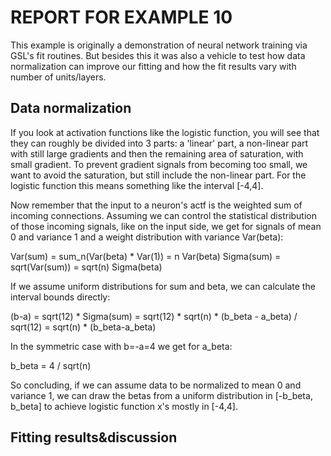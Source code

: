 # REPORT FOR EXAMPLE 10

This example is originally a demonstration of neural network training via GSL's fit routines.
But besides this it was also a vehicle to test how data normalization can improve our fitting
and how the fit results vary with number of units/layers.

## Data normalization

If you look at activation functions like the logistic function, you will see that they can roughly
be divided into 3 parts: a 'linear' part, a non-linear part with still large gradients and then
the remaining area of saturation, with small gradient. To prevent gradient signals from becoming too 
small, we want to avoid the saturation, but still include the non-linear part. For the logistic function
this means something like the interval [-4,4].

Now remember that the input to a neuron's actf is the weighted sum of incoming connections. Assuming we
can control the statistical distribution of those incoming signals, like on the input side, we get for
signals of mean 0 and variance 1 and a weight distribution with variance Var(beta):

Var(sum) = sum_n(Var(beta) * Var(1)) = n Var(beta)
Sigma(sum) = sqrt(Var(sum)) = sqrt(n) Sigma(beta)

If we assume uniform distributions for sum and beta, we can calculate the interval bounds directly:

(b-a) = sqrt(12) * Sigma(sum) = sqrt(12) * sqrt(n) * (b_beta - a_beta) / sqrt(12) = sqrt(n) * (b_beta-a_beta)

In the symmetric case with b=-a=4 we get for a_beta:

b_beta = 4 / sqrt(n)

So concluding, if we can assume data to be normalized to mean 0 and variance 1, we can draw the betas from a uniform
distribution in [-b_beta, b_beta] to achieve logistic function x's mostly in [-4,4].

## Fitting results&discussion

